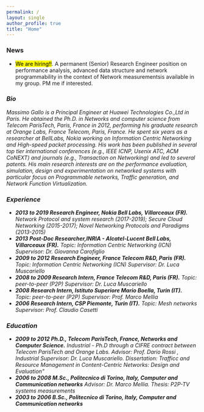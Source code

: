 ```yaml
---
permalink: /
layout: single
author_profile: true
title: "Home"
---
```


### <i class="fas fa-newspaper"></i> News

-  <mark>We are hiring!!</mark>. A permanent (Senior) Research Engineer position on performance analysis, advanced data structure and network programmability in the context of Network measurementsis available in my group. PM me if interested.


### <i class="fas fa-address-card"> Bio
Massimo Gallo is a Principal Engineer at Huawei Technologies Co.,Ltd in Paris. He obtained the Ph.D. in Networks and computer science from Telecom ParisTech, Paris, France in 2012, performing his graduate research at Orange Labs, France Telecom, Paris, France. He spent six years as a researcher at BellLabs, Nokia working on Information Centric Networking and High-speed packet processing. His work has been published in several top tier international conferences (e.g., IEEE ICNP, Usenix ATC, ACM CoNEXT) and journals (e.g., Transaction on Networking) and led to several patents. His main research interests are on the performance evaluation, simulation, design and experimentation on networked systems with particular focus on Programmable networks, Traffic generation, and Network Function Virtualization.

### <i class="fas fa-briefcase"> Experience

* **2013 to 2019 Research Engineer, Nokia Bell Labs, Villarceaux (FR).** Network Protocol and system research (2017-2019); Secure Cloud Networking (2015-2017); Novel Networking Protocols and Paradigms (2013-2015)
* **2013 Post-Doc Researcher,INRIA - Alcatel-Lucent Bell Labs, Villarceaux (FR).** Topic: Information Centric Networking (ICN) Supervisor: Dr. Giovanna Carofiglio
* **2009 to 2012 Research Engineer, France Telecom R&D, Paris (FR).** Topic: Information Centric Networking (ICN) Supervisor: Dr. Luca Muscariello
* **2008 to 2009 Research Intern, France Telecom R&D, Paris (FR).** Topic: peer-to-peer (P2P) Supervisor: Dr. Luca Muscariello
* **2008 Research Intern, Istituto Superiore Mario Boella, Turin (IT).** Topic: peer-to-peer (P2P) Supervisor: Prof. Marco Mellia
* **2006 Research Intern, CSP Piemonte, Turin (IT).** Topic: Mesh networks Supervisor: Prof. Claudio Casetti

### <i class="fas fa-user-graduate"> Education

* **2009 to 2012 Ph.D., Telecom ParisTech, France, Networks and Computer Science.** Industrial - Ph.D through a CIFRE contract between Telecom ParisTech and Orange Labs. Advisor: Prof. Dario Rossi , Industrial Supervisor: Dr. Luca Muscariello. Dissertation: Trafficc and Resource Management in Content-Centric Networks:
Design and Evaluation"
* **2006 to 2008 M.Sc., Politecnico di Torino, Italy, Computer and Communication networks** Advisor: Dr. Marco Mellia. Thesis: P2P-TV systems measurements
* **2003 to 2006 B.Sc., Politecnico di Torino, Italy, Computer and Communication networks**